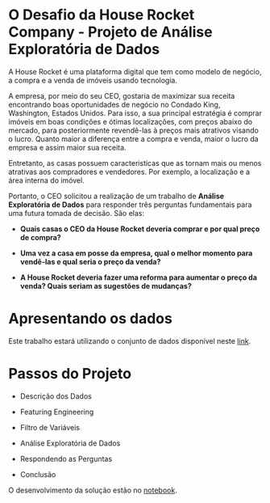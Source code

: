 # O Desafio da House Rocket Company - Projeto de Análise Exploratória de Dados

A House Rocket é uma plataforma digital que tem como modelo de negócio, a compra e a venda de imóveis usando tecnologia.

A empresa, por meio do seu CEO, gostaria de maximizar sua receita encontrando boas oportunidades de negócio no Condado King, Washington, Estados Unidos. Para isso, a sua principal estratégia é comprar imóveis em boas condições e ótimas localizações, com preços abaixo do mercado, para posteriormente revendê-las à preços mais atrativos visando o lucro. Quanto maior a diferença entre a compra e venda, maior o lucro da empresa e assim maior sua receita.

Entretanto, as casas possuem caracteristicas que as tornam mais ou menos atrativas aos compradores e vendedores. Por exemplo, a localização e a área interna do imóvel.

Portanto, o CEO solicitou a realização de um trabalho de **Análise Exploratória de Dados** para responder três perguntas fundamentais para uma futura tomada de decisão. São elas:

- **Quais casas o CEO da House Rocket deveria comprar e por qual preço de compra?**


- **Uma vez a casa em posse da empresa, qual o melhor momento para vendê-las e qual seria o preço da venda?**


- **A House Rocket deveria fazer uma reforma para aumentar o preço da venda? Quais seriam as sugestões de mudanças?**


# Apresentando os dados

Este trabalho estará utilizando o conjunto de dados disponível neste [link](https://www.kaggle.com/harlfoxem/housesalesprediction).


# Passos do Projeto

- Descrição dos Dados

- Featuring Engineering

- Filtro de Variáveis

- Análise Exploratória de Dados

- Respondendo as Perguntas

- Conclusão

O desenvolvimento da solução estão no [notebook](https://github.com/nickolasdias/houserocketcompany/blob/master/house_rocket.ipynb).
